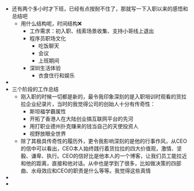 - 还有两个多小时才下班，已经有点按耐不住了，那就写一下入职以来的感悟和总结吧
	- 用什么结构呢，时间结构❌
		- 工作需求：初入职、线索场景收集、支持小哥线上退出
		- 程序员职场文化
			- 吃饭聊天
			- 会议
			- 上班期间
		- 深圳生活体验
			- 衣食住行和娱乐
-
- 三个阶段的工作总结
	- 刚入职的时候一切都是新的，最令我印象深刻的是入职培训时观看的货拉拉企业纪录片，当时的我觉得公司的创始人十分有传奇性：
		- 斯坦福学霸属性
		- 开拓了香港人在大陆创业搞互联网平台的先河
		- 用打职业德州扑克赚来的钱当自己的天使投资人
		- 视野放眼全世界
	- 除了其极具传奇性的履历外，更令我影响深刻的是他的行事作风，从CEO的信中可以看出，CEO本人始终践行着货拉拉的四大价值观，激情、坚毅、谦卑、执行。CEO的信好比是他本人的一个博客，让我们员工能拉近和他的距离，直接和他对话。从中也是学到了很多，比如做决策的四部曲、水母效应和CEO的职责是什么等等。我觉得这些真情
-
-